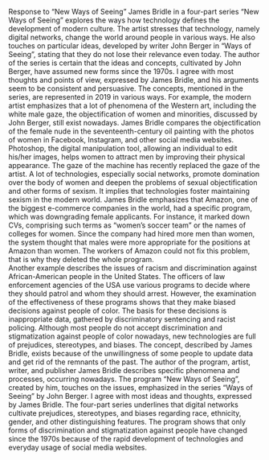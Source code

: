 Response to “New Ways of Seeing”
James Bridle in a four-part series “New Ways of Seeing” explores the ways how technology defines the development of modern culture. The artist stresses that technology, namely digital networks, change the world around people in various ways. He also touches on particular ideas, developed by writer John Berger in “Ways of Seeing”, stating that they do not lose their relevance even today. The author of the series is certain that the ideas and concepts, cultivated by John Berger, have assumed new forms since the 1970s. 
I agree with most thoughts and points of view, expressed by James Bridle, and his arguments seem to be consistent and persuasive. The concepts, mentioned in the series, are represented in 2019 in various ways. For example, the modern artist emphasizes that a lot of phenomena of the Western art, including the white male gaze, the objectification of women and minorities, discussed by John Berger, still exist nowadays. James Bridle compares the objectification of the female nude in the seventeenth-century oil painting with the photos of women in Facebook, Instagram, and other social media websites. Photoshop, the digital manipulation tool, allowing an individual to edit his/her images, helps women to attract men by improving their physical appearance. The gaze of the machine has recently replaced the gaze of the artist. A lot of technologies, especially social networks, promote domination over the body of women and deepen the problems of sexual objectification and other forms of sexism. It implies that technologies foster maintaining sexism in the modern world.
 James Bridle emphasizes that Amazon, one of the biggest e-commerce companies in the world, had a specific program, which was downgrading female applicants. For instance, it marked down CVs, comprising such terms as “women’s soccer team” or the names of colleges for women. Since the company had hired more men than women, the system thought that males were more appropriate for the positions at Amazon than women. The workers of Amazon could not fix this problem, that is why they deleted the whole program.   
Another example describes the issues of racism and discrimination against African-American people in the United States. The officers of law enforcement agencies of the USA use various programs to decide where they should patrol and whom they should arrest. However, the examination of the effectiveness of these programs shows that they make biased decisions against people of color. The basis for these decisions is inappropriate data, gathered by discriminatory sentencing and racist policing. Although most people do not accept discrimination and stigmatization against people of color nowadays, new technologies are full of prejudices, stereotypes, and biases. The concept, described by James Bridle, exists because of the unwillingness of some people to update data and get rid of the remnants of the past.
The author of the program, artist, writer, and publisher James Bridle describes specific phenomena and processes, occurring nowadays. The program “New Ways of Seeing”, created by him, touches on the issues, emphasized in the series “Ways of Seeing” by John Berger. I agree with most ideas and thoughts, expressed by James Bridle. The four-part series underlines that digital networks cultivate prejudices, stereotypes, and biases regarding race, ethnicity, gender, and other distinguishing features. The program shows that only forms of discrimination and stigmatization against people have changed since the 1970s because of the rapid development of technologies and everyday usage of social media websites.       
